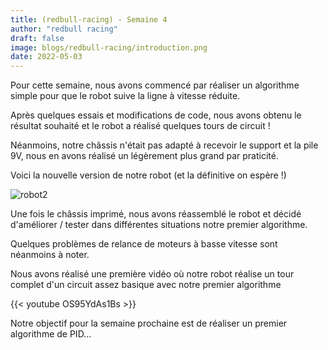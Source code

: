 ```yaml
---
title: (redbull-racing) - Semaine 4
author: "redbull racing"
draft: false
image: blogs/redbull-racing/introduction.png
date: 2022-05-03
---
```


Pour cette semaine, nous avons commencé par réaliser un algorithme simple pour que le robot suive la ligne à vitesse réduite.

Après quelques essais et modifications de code, nous avons obtenu le résultat souhaité et le robot a réalisé quelques tours de circuit !

Néanmoins, notre châssis n'était pas adapté à recevoir le support et la pile 9V, nous en avons réalisé un légèrement plus grand par praticité.

Voici la nouvelle version de notre robot (et la définitive on espère !)

![robot2](../robot2.png)

Une fois le châssis imprimé, nous avons réassemblé le robot et décidé d'améliorer / tester dans différentes situations notre premier algorithme.

Quelques problèmes de relance de moteurs à basse vitesse sont néanmoins à noter.

Nous avons réalisé une première vidéo où notre robot réalise un tour complet d'un circuit assez basique avec notre premier algorithme

{{< youtube OS95YdAs1Bs >}}

Notre objectif pour la semaine prochaine est de réaliser un premier algorithme de PID...

